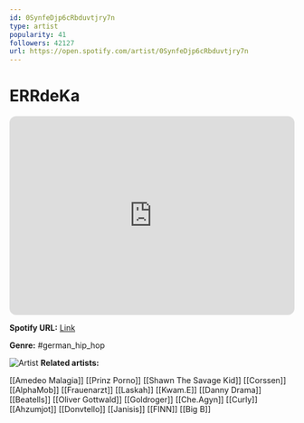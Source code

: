 ```yaml
---
id: 0SynfeDjp6cRbduvtjry7n
type: artist
popularity: 41
followers: 42127
url: https://open.spotify.com/artist/0SynfeDjp6cRbduvtjry7n
---
```

# ERRdeKa

<iframe style="border-radius:12px" src="https://open.spotify.com/embed/artist/0SynfeDjp6cRbduvtjry7n" width="100%" height="352" frameBorder="0" allowfullscreen="" allow="autoplay; clipboard-write; encrypted-media; fullscreen; picture-in-picture" loading="lazy"></iframe>

**Spotify URL:** [Link](https://open.spotify.com/artist/0SynfeDjp6cRbduvtjry7n)

**Genre:**  #german_hip_hop

![Artist](https://i.scdn.co/image/ab6761610000e5eba9ebad6920620c07934a418c)
**Related artists:**

[[Amedeo Malagia]]
[[Prinz Porno]]
[[Shawn The Savage Kid]]
[[Corssen]]
[[AlphaMob]]
[[Frauenarzt]]
[[Laskah]]
[[Kwam.E]]
[[Danny Drama]]
[[Beatells]]
[[Oliver Gottwald]]
[[Goldroger]]
[[Che.Agyn]]
[[Curly]]
[[Ahzumjot]]
[[Donvtello]]
[[Janisis]]
[[FINN]]
[[Big B]]
